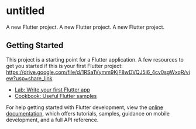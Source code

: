# untitled

A new Flutter project.
A new Flutter project.
A new Flutter project.
## Getting Started

This project is a starting point for a Flutter application.
<a href="https://drive.google.com/file/d/1RSa1Vymm9KjF8wDVQJ5i6_4cv0sgWxqR/view?usp=share_link"></a>
A few resources to get you started if this is your first Flutter project:
https://drive.google.com/file/d/1RSa1Vymm9KjF8wDVQJ5i6_4cv0sgWxqR/view?usp=share_link
- [Lab: Write your first Flutter app](https://docs.flutter.dev/get-started/codelab)
- [Cookbook: Useful Flutter samples](https://docs.flutter.dev/cookbook)

For help getting started with Flutter development, view the
[online documentation](https://docs.flutter.dev/), which offers tutorials,
samples, guidance on mobile development, and a full API reference.
